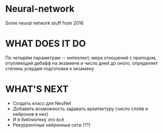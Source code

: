 # Neural-network
Some neural network stuff from 2016

WHAT DOES IT DO
=====================
По четырём параметрам -- интеллект, мера отношений с преподом, отупляющий дебафф на экзамене и число дней до оного, определяет степень усердия подготовки к экзамену

WHAT'S NEXT
=====================
  * Создать класс для NeuNet
  * Добавить возможность задавать архитектуру (число слоёв и нейронов в них)
  * И в библиотеку это всё
  * Рекуррентные нейронные сети (??)
